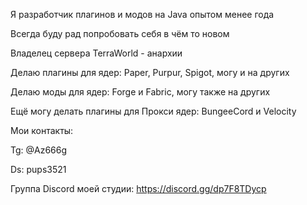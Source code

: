 Я разработчик плагинов и модов на Java опытом менее года

Всегда буду рад попробовать себя в чём то новом

Владелец сервера TerraWorld - анархии

Делаю плагины для ядер: Paper, Purpur, Spigot, могу и на других

Делаю моды для ядер: Forge и Fabric, могу также на других

Ещё могу делать плагины для Прокси ядер: BungeeСord и Velocity

Мои контакты:

Tg: @Az666g

Ds: pups3521

Группа Discord моей студии: https://discord.gg/dp7F8TDycp
